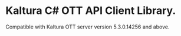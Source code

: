 # Kaltura C# OTT API Client Library.
Compatible with Kaltura OTT server version 5.3.0.14256 and above.
